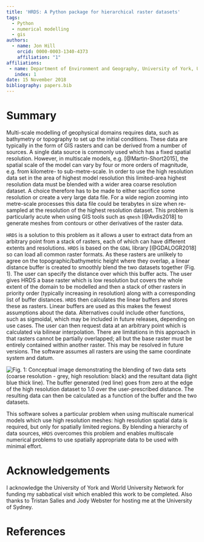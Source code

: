 ```yaml
---
title: 'HRDS: A Python package for hierarchical raster datasets'
tags:
  - Python
  - numerical modelling
  - gis
authors:
  - name: Jon Hill
    orcid: 0000-0003-1340-4373
    affiliation: "1"
affiliations:
 - name: Department of Environment and Geography, University of York, UK
   index: 1
date: 15 November 2018
bibliography: papers.bib
---
```


# Summary

Multi-scale modelling of geophysical domains requires data, such as bathymetry 
or topography to set up the initial conditions. These data are typically in the form of GIS
rasters and can be derived from a number of sources. A single
data source is commonly used which has a fixed spatial resolution. 
However, in multiscale models, e.g. [@Martin-Short2015], the spatial 
scale of the model can vary by four or 
more orders of magnitude, e.g. from kilometre- to sub-metre-scale. In order to
use the high resolution data set in the area of highest model resolution this 
limited-area highest resolution data must be blended with a wider area coarse
resolution dataset. A choice therefore has to be made to either sacrifice some 
resolution or create a very large data file. For a wide region zooming into 
metre-scale processes this data file could be terabytes in size when re-sampled 
at the resolution of the highest resolution dataset. This problem is particularly
acute when using GIS tools such as ```qmesh``` [@Avdis2018] to generate meshes from 
contours or other derivatives of the raster data.

``HRDS`` is a solution to this problem as it allows a user to extract data 
from an arbitrary point from a stack of rasters, each of which can have different
extents and resolutions. ```HRDS``` is based on the ```GDAL``` library [@GDALOGR2018]
so can load all common raster formats. As these rasters are unlikely to 
agree on the topographic/bathymetric height where they overlap, a linear distance 
buffer is created to smoothly
blend the two datasets together (Fig. 1). The user can specify the distance over which this 
buffer acts. The user gives HRDS a base raster which is low resolution but covers 
the whole extent of the domain to be modelled and then a stack of other rasters in 
priority order (typically increasing in resolution) along with a corresponding list 
of buffer distances. ``HRDS`` then calculates the linear buffers and stores these 
as rasters. Linear buffers are used as this makes the fewest assumptions about the 
data. Alternatives could include other functions, such as sigmoidal, which
may be included in future releases, depending on use cases. 
The user can then request data at an arbitrary point which is
calculated via bilinear interpolation. There are limitations in this approach 
in that rasters cannot be partially overlapped; all but the base raster must 
be entirely contained within another raster. This may be resolved in future
versions. The software assumes all rasters are using the same coordinate
system and datum. 

![Fig. 1: Conceptual image demonstrating the blending of two data sets (coarse resolution - grey, 
high resolution: black) and the resultant data (light blue thick line). The buffer generated
(red line) goes from zero at the edge of the high resolution dataset to 1.0 over the user-prescribed
distance. The resulting data can then be calculated as a function of the buffer and the two datasets.](buffer_figure.png)

This software solves a particular problem when using multiscale numerical models which use 
high resolution meshes: high resolution spatial data is required, but only for 
spatially limited regions. By blending a hierarchy of data sources, ```HRDS``` overcomes
this problem and enables multiscale numerical problems to use spatially appropriate
data to be used with minimal effort.

# Acknowledgements

I acknowledge the University of York and World University Network for
funding my sabbatical visit which enabled this work to be completed. Also
thanks to Tristan Salles and Jody Webster for hosting me at the 
University of Sydney. 

# References
